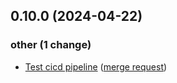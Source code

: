 ## 0.10.0 (2024-04-22)

### other (1 change)

- [Test cicd pipeline](jupyterjsc/packages/jupyter-jsc-custom@bb7f2822d9f6739caf73602660b7f5cea2261d18) ([merge request](jupyterjsc/packages/jupyter-jsc-custom!1))

